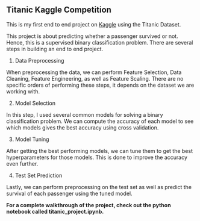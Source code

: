 ## Titanic Kaggle Competition
This is my first end to end project on [Kaggle](https://www.kaggle.com/c/titanic) 
using the Titanic Dataset.

This project is about predicting whether a passenger survived or not.
Hence, this is a supervised binary classification problem.
There are several steps in building an end to end project. 
1. Data Preprocessing

When preprocessing the data, we can perform Feature Selection, Data Cleaning,
Feature Engineering, as well as Feature Scaling. There are no specific orders
of performing these steps, it depends on the dataset we are working with.

2. Model Selection

In this step, I used several common models for solving a binary classification
problem. We can compute the accuracy of each model to see which models gives 
the best accuracy using cross validation.

3. Model Tuning

After getting the best performing models, we can tune them to get the best
hyperparameters for those models. This is done to improve the accuracy even further.

4. Test Set Prediction

Lastly, we can perform preprocessing on the test set as well as predict
the survival of each passenger using the tuned model.

**For a complete walkthrough of the project, check out the python notebook called 
titanic_project.ipynb.**

